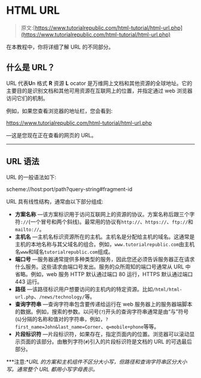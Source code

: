 # HTML URL

> 原文:[https://www.tutorialrepublic.com/html-tutorial/html-url.php](https://www.tutorialrepublic.com/html-tutorial/html-url.php)

在本教程中，你将详细了解 URL 的不同部分。

## 什么是 URL？

URL 代表**U**n 格式 **R** 资源 **L** ocator 是万维网上文档和其他资源的全球地址。它的主要目的是识别文档和其他可用资源在互联网上的位置，并指定通过 web 浏览器访问它们的机制。

例如，如果您查看浏览器的地址栏，您会看到:

https://www.tutorialrepublic.com/html-tutorial/html-url.php

—这是您现在正在查看的网页的 URL。

* * *

## URL 语法

URL 的一般语法如下:

scheme://host:port/path?query-string#fragment-id

URL 具有线性结构，通常由以下部分组成:

*   **方案名称** —该方案标识用于访问互联网上的资源的协议。方案名称后跟三个字符`://`(一个冒号和两个斜线)。最常用的协议有`http://`、`https://`、`ftp://`和`mailto://`。
*   **主机名** —主机名标识资源所在的主机。主机名是分配给主机的域名。这通常是主机的本地名称与其父域名的组合。例如，`www.tutorialrepublic.com`由主机名`www`和域名`tutorialrepublic.com`组成。
*   **端口号** —服务器通常提供多种类型的服务，因此您还必须告诉服务器正在请求什么服务。这些请求由端口号发出。服务的众所周知的端口号通常从 URL 中省略。例如，web 服务 HTTP 默认通过端口 80 运行，HTTPS 默认通过端口 443 运行。
*   **路径** —该路径标识用户想要访问的主机内的特定资源。比如`/html/html-url.php`、`/news/technology/`等。
*   **查询字符串** —查询字符串包含要传递给运行在 web 服务器上的服务器端脚本的数据。例如，搜索的参数。以问号(`?`)开头的查询字符串通常是由“与”符号(`&`)分隔的名称和值对的字符串，例如，`?first_name=John&last_name=Corner`、`q=mobile+phone`等等。
*   **片段标识符** —片段标识符，如果存在，指定页面内的位置。浏览器可以滚动显示页面的该部分。由散列字符(`#`)引入的片段标识符是文档的 URL 的可选最后部分。

 ***注意:**URL 的方案和主机组件不区分大小写，但路径和查询字符串区分大小写。通常整个 URL 都用小写字母表示。*